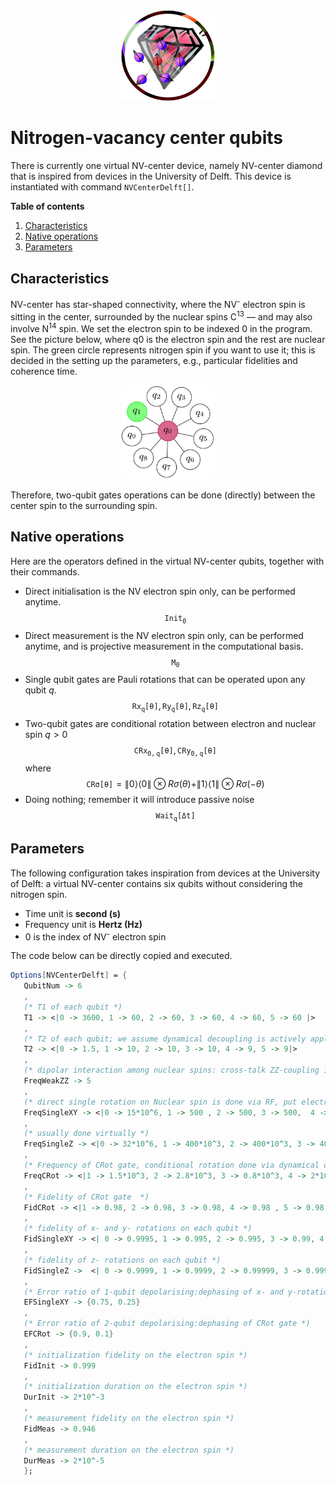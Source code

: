 <div align="center">
 <img src="../supplement/web/nvc.png" width="150" alt="Alt text">
</div>

# Nitrogen-vacancy center qubits

There is currently one virtual NV-center device, namely NV-center diamond that is inspired from devices in the University of Delft. This device is instantiated with command ``NVCenterDelft[]``.

**Table of contents**
1. [Characteristics](#characteristics)
2. [Native operations](#native-operations)
3. [Parameters](#parameters)

## Characteristics

NV-center has star-shaped connectivity, where the NV<sup>-</sup>  electron spin is sitting in the center, surrounded by the nuclear spins C<sup>13</sup> &mdash; and may also involve N<sup>14</sup> spin.
We set the electron spin to be indexed 0 in the program. See the picture below, where q0 is the electron spin and the rest are nuclear spin. The green circle represents nitrogen spin if you want to use it; this is decided in the setting up the parameters, e.g.,  particular fidelities and coherence time.


<div align="center">
 <img src="../supplement/web/conn_nvc.jpg" width="150" alt="Alt text">
</div>

Therefore, two-qubit gates operations can be done (directly) between the center spin to the surrounding spin.


## Native operations

Here are the operators defined in the virtual NV-center qubits, together with their commands.

- Direct initialisation is the NV electron spin only, can be performed anytime.
$$\mathtt{Init_0}$$
- Direct measurement is the NV electron spin only, can be performed anytime, and is projective measurement in the computational basis.
$$\mathtt{M_0}$$
- Single qubit gates are Pauli rotations that can be operated upon any qubit $q$.
$$\mathtt{Rx_q[\theta]}, \mathtt{Ry_q[\theta]}, \mathtt{Rz_q[\theta]}$$
- Two-qubit gates are conditional rotation between electron and nuclear spin $q>0$
$$\mathtt{CRx_{0,q}[\theta]}, \mathtt{CRy_{0,q}[\theta]}$$
where  $$\mathtt{CR\sigma[\theta]}=\|0\rangle\langle0\|\otimes R\sigma(\theta)+\|1\rangle\langle1\|\otimes R\sigma(-\theta)$$
- Doing nothing; remember it will introduce passive noise
$$\mathtt{Wait_q[\Delta t]}$$

## Parameters

The following configuration takes inspiration from devices at the University of Delft: a virtual NV-center contains six qubits without considering the nitrogen spin. 

- Time unit is **second (s)**
- Frequency unit is **Hertz (Hz)**
- 0 is the index of NV<sup>-</sup> electron spin

The code below can be directly copied and executed. 
```Mathematica
Options[NVCenterDelft] = {
   QubitNum -> 6
   ,
   (* T1 of each qubit *)
   T1 -> <|0 -> 3600, 1 -> 60, 2 -> 60, 3 -> 60, 4 -> 60, 5 -> 60 |>
   ,
   (* T2 of each qubit; we assume dynamical decoupling is actively applied *)
   T2 -> <|0 -> 1.5, 1 -> 10, 2 -> 10, 3 -> 10, 4 -> 9, 5 -> 9|>
   ,
   (* dipolar interaction among nuclear spins: cross-talk ZZ-coupling in order of a few Hz on passive noise *)
   FreqWeakZZ -> 5
   ,
   (* direct single rotation on Nuclear spin is done via RF, put electron in state -1 leave out the Rx Ry on nuclear spins ideally. *)
   FreqSingleXY -> <|0 -> 15*10^6, 1 -> 500 , 2 -> 500, 3 -> 500,  4 -> 500, 5 -> 500|>
   ,
   (* usually done virtually *)
   FreqSingleZ -> <|0 -> 32*10^6, 1 -> 400*10^3, 2 -> 400*10^3, 3 -> 400*10^3, 4 -> 400*10^3, 5 -> 400*10^3|>
   ,
   (* Frequency of CRot gate, conditional rotation done via dynamical decoupling or dd+RF. The gate is conditioned on electron spin state *)
   FreqCRot -> <|1 -> 1.5*10^3, 2 -> 2.8*10^3, 3 -> 0.8*10^3, 4 -> 2*10^3 , 5 -> 2*10^3|>
   ,
   (* Fidelity of CRot gate  *)
   FidCRot -> <|1 -> 0.98, 2 -> 0.98, 3 -> 0.98, 4 -> 0.98 , 5 -> 0.98|>
   ,
   (* fidelity of x- and y- rotations on each qubit *)
   FidSingleXY -> <| 0 -> 0.9995, 1 -> 0.995, 2 -> 0.995, 3 -> 0.99, 4 -> 0.99, 5 -> 0.99 |>
   ,
   (* fidelity of z- rotations on each qubit *)
   FidSingleZ ->  <| 0 -> 0.9999, 1 -> 0.9999, 2 -> 0.99999, 3 -> 0.9999, 4 -> 0.999, 6 -> 0.99 |>
   ,
   (* Error ratio of 1-qubit depolarising:dephasing of x- and y-rotations  *)
   EFSingleXY -> {0.75, 0.25}
   ,
   (* Error ratio of 2-qubit depolarising:dephasing of CRot gate *)
   EFCRot -> {0.9, 0.1}
   ,
   (* initialization fidelity on the electron spin *)
   FidInit -> 0.999
   ,
   (* initialization duration on the electron spin *)
   DurInit -> 2*10^-3
   ,
   (* measurement fidelity on the electron spin *)
   FidMeas -> 0.946
   ,
   (* measurement duration on the electron spin *)
   DurMeas -> 2*10^-5
   };
```


